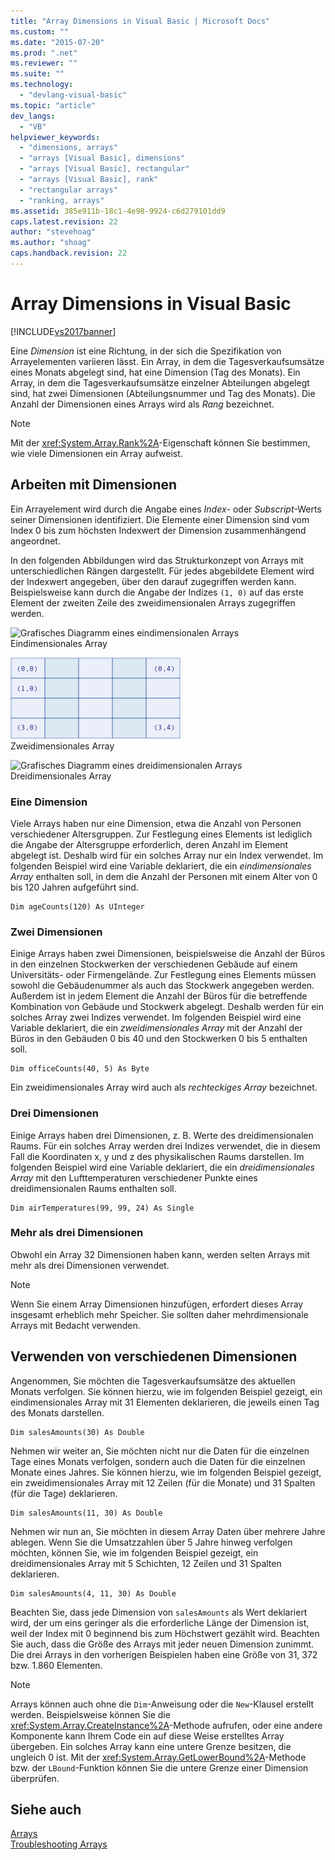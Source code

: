 ```yaml
---
title: "Array Dimensions in Visual Basic | Microsoft Docs"
ms.custom: ""
ms.date: "2015-07-20"
ms.prod: ".net"
ms.reviewer: ""
ms.suite: ""
ms.technology: 
  - "devlang-visual-basic"
ms.topic: "article"
dev_langs: 
  - "VB"
helpviewer_keywords: 
  - "dimensions, arrays"
  - "arrays [Visual Basic], dimensions"
  - "arrays [Visual Basic], rectangular"
  - "arrays [Visual Basic], rank"
  - "rectangular arrays"
  - "ranking, arrays"
ms.assetid: 385e911b-18c1-4e98-9924-c6d279101dd9
caps.latest.revision: 22
author: "stevehoag"
ms.author: "shoag"
caps.handback.revision: 22
---
```

# Array Dimensions in Visual Basic
[!INCLUDE[vs2017banner](../../../../visual-basic/includes/vs2017banner.md)]

Eine *Dimension* ist eine Richtung, in der sich die Spezifikation von Arrayelementen variieren lässt.  Ein Array, in dem die Tagesverkaufsumsätze eines Monats abgelegt sind, hat eine Dimension \(Tag des Monats\).  Ein Array, in dem die Tagesverkaufsumsätze einzelner Abteilungen abgelegt sind, hat zwei Dimensionen \(Abteilungsnummer und Tag des Monats\).  Die Anzahl der Dimensionen eines Arrays wird als *Rang* bezeichnet.  
  
> [!NOTE]
>  Mit der <xref:System.Array.Rank%2A>\-Eigenschaft können Sie bestimmen, wie viele Dimensionen ein Array aufweist.  
  
## Arbeiten mit Dimensionen  
 Ein Arrayelement wird durch die Angabe eines *Index*\- oder *Subscript*\-Werts seiner Dimensionen identifiziert.  Die Elemente einer Dimension sind vom Index 0 bis zum höchsten Indexwert der Dimension zusammenhängend angeordnet.  
  
 In den folgenden Abbildungen wird das Strukturkonzept von Arrays mit unterschiedlichen Rängen dargestellt.  Für jedes abgebildete Element wird der Indexwert angegeben, über den darauf zugegriffen werden kann.  Beispielsweise kann durch die Angabe der Indizes `(1, 0)` auf das erste Element der zweiten Zeile des zweidimensionalen Arrays zugegriffen werden.  
  
 ![Grafisches Diagramm eines eindimensionalen Arrays](../../../../visual-basic/programming-guide/language-features/arrays/media/arrayexdimone.png "ArrayExDimOne")  
Eindimensionales Array  
  
 ![Grafisches Diagramm eines zweidimensionalen Arrays](../../../../visual-basic/programming-guide/language-features/arrays/media/arrayexdimtwo.gif "ArrayExDimTwo")  
Zweidimensionales Array  
  
 ![Grafisches Diagramm eines dreidimensionalen Arrays](../../../../visual-basic/programming-guide/language-features/arrays/media/arrayexdimthree.png "ArrayExDimThree")  
Dreidimensionales Array  
  
### Eine Dimension  
 Viele Arrays haben nur eine Dimension, etwa die Anzahl von Personen verschiedener Altersgruppen.  Zur Festlegung eines Elements ist lediglich die Angabe der Altersgruppe erforderlich, deren Anzahl im Element abgelegt ist.  Deshalb wird für ein solches Array nur ein Index verwendet.  Im folgenden Beispiel wird eine Variable deklariert, die ein *eindimensionales Array* enthalten soll, in dem die Anzahl der Personen mit einem Alter von 0 bis 120 Jahren aufgeführt sind.  
  
```  
Dim ageCounts(120) As UInteger  
```  
  
### Zwei Dimensionen  
 Einige Arrays haben zwei Dimensionen, beispielsweise die Anzahl der Büros in den einzelnen Stockwerken der verschiedenen Gebäude auf einem Universitäts\- oder Firmengelände.  Zur Festlegung eines Elements müssen sowohl die Gebäudenummer als auch das Stockwerk angegeben werden. Außerdem ist in jedem Element die Anzahl der Büros für die betreffende Kombination von Gebäude und Stockwerk abgelegt.  Deshalb werden für ein solches Array zwei Indizes verwendet.  Im folgenden Beispiel wird eine Variable deklariert, die ein *zweidimensionales Array* mit der Anzahl der Büros in den Gebäuden 0 bis 40 und den Stockwerken 0 bis 5 enthalten soll.  
  
```  
Dim officeCounts(40, 5) As Byte  
```  
  
 Ein zweidimensionales Array wird auch als *rechteckiges Array* bezeichnet.  
  
### Drei Dimensionen  
 Einige Arrays haben drei Dimensionen, z. B. Werte des dreidimensionalen Raums.  Für ein solches Array werden drei Indizes verwendet, die in diesem Fall die Koordinaten x, y und z des physikalischen Raums darstellen.  Im folgenden Beispiel wird eine Variable deklariert, die ein *dreidimensionales Array* mit den Lufttemperaturen verschiedener Punkte eines dreidimensionalen Raums enthalten soll.  
  
```  
Dim airTemperatures(99, 99, 24) As Single  
```  
  
### Mehr als drei Dimensionen  
 Obwohl ein Array 32 Dimensionen haben kann, werden selten Arrays mit mehr als drei Dimensionen verwendet.  
  
> [!NOTE]
>  Wenn Sie einem Array Dimensionen hinzufügen, erfordert dieses Array insgesamt erheblich mehr Speicher. Sie sollten daher mehrdimensionale Arrays mit Bedacht verwenden.  
  
## Verwenden von verschiedenen Dimensionen  
 Angenommen, Sie möchten die Tagesverkaufsumsätze des aktuellen Monats verfolgen.  Sie können hierzu, wie im folgenden Beispiel gezeigt, ein eindimensionales Array mit 31 Elementen deklarieren, die jeweils einen Tag des Monats darstellen.  
  
```  
Dim salesAmounts(30) As Double  
```  
  
 Nehmen wir weiter an, Sie möchten nicht nur die Daten für die einzelnen Tage eines Monats verfolgen, sondern auch die Daten für die einzelnen Monate eines Jahres.  Sie können hierzu, wie im folgenden Beispiel gezeigt, ein zweidimensionales Array mit 12 Zeilen \(für die Monate\) und 31 Spalten \(für die Tage\) deklarieren.  
  
```  
Dim salesAmounts(11, 30) As Double  
```  
  
 Nehmen wir nun an, Sie möchten in diesem Array Daten über mehrere Jahre ablegen.  Wenn Sie die Umsatzzahlen über 5 Jahre hinweg verfolgen möchten, können Sie, wie im folgenden Beispiel gezeigt, ein dreidimensionales Array mit 5 Schichten, 12 Zeilen und 31 Spalten deklarieren.  
  
```  
Dim salesAmounts(4, 11, 30) As Double  
```  
  
 Beachten Sie, dass jede Dimension von `salesAmounts` als Wert deklariert wird, der um eins geringer als die erforderliche Länge der Dimension ist, weil der Index mit 0 beginnend bis zum Höchstwert gezählt wird.  Beachten Sie auch, dass die Größe des Arrays mit jeder neuen Dimension zunimmt.  Die drei Arrays in den vorherigen Beispielen haben eine Größe von 31, 372 bzw. 1.860 Elementen.  
  
> [!NOTE]
>  Arrays können auch ohne die `Dim`\-Anweisung oder die `New`\-Klausel erstellt werden.  Beispielsweise können Sie die <xref:System.Array.CreateInstance%2A>\-Methode aufrufen, oder eine andere Komponente kann Ihrem Code ein auf diese Weise erstelltes Array übergeben.  Ein solches Array kann eine untere Grenze besitzen, die ungleich 0 ist.  Mit der <xref:System.Array.GetLowerBound%2A>\-Methode bzw. der `LBound`\-Funktion können Sie die untere Grenze einer Dimension überprüfen.  
  
## Siehe auch  
 [Arrays](../../../../visual-basic/programming-guide/language-features/arrays/index.md)   
 [Troubleshooting Arrays](../../../../visual-basic/programming-guide/language-features/arrays/troubleshooting-arrays.md)